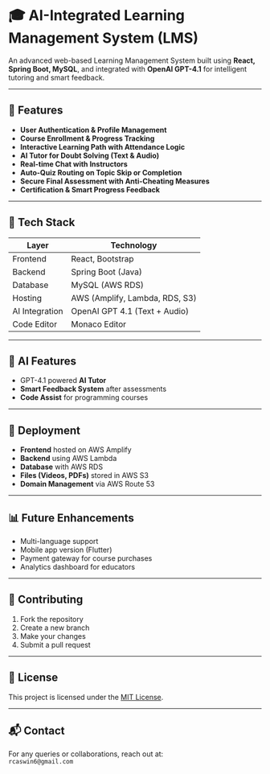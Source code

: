 # 🎓 AI-Integrated Learning Management System (LMS)

An advanced web-based Learning Management System built using **React, Spring Boot, MySQL**, and integrated with **OpenAI GPT-4.1** for intelligent tutoring and smart feedback.

---

## 📌 Features

- **User Authentication & Profile Management**
- **Course Enrollment & Progress Tracking**
- **Interactive Learning Path with Attendance Logic**
- **AI Tutor for Doubt Solving (Text & Audio)**
- **Real-time Chat with Instructors**
- **Auto-Quiz Routing on Topic Skip or Completion**
- **Secure Final Assessment with Anti-Cheating Measures**
- **Certification & Smart Progress Feedback**

---

## 🧱 Tech Stack

| Layer              | Technology          |
|-------------------|---------------------|
| Frontend          | React, Bootstrap    |
| Backend           | Spring Boot (Java)  |
| Database          | MySQL (AWS RDS)     |
| Hosting           | AWS (Amplify, Lambda, RDS, S3) |
| AI Integration    | OpenAI GPT 4.1 (Text + Audio) |
| Code Editor       | Monaco Editor       |

---

## 🧠 AI Features

- GPT-4.1 powered **AI Tutor**
- **Smart Feedback System** after assessments
- **Code Assist** for programming courses

---

## 🚀 Deployment

- **Frontend** hosted on AWS Amplify  
- **Backend** using AWS Lambda  
- **Database** with AWS RDS  
- **Files (Videos, PDFs)** stored in AWS S3  
- **Domain Management** via AWS Route 53

---

## 📊 Future Enhancements

- Multi-language support
- Mobile app version (Flutter)
- Payment gateway for course purchases
- Analytics dashboard for educators

---

## 🤝 Contributing

1. Fork the repository  
2. Create a new branch  
3. Make your changes  
4. Submit a pull request  

---

## 📄 License

This project is licensed under the [MIT License](LICENSE).

---

## 📬 Contact

For any queries or collaborations, reach out at:  
`rcaswin6@gmail.com`

